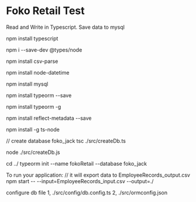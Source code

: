 # Foko Retail Test

Read and Write in Typescript.
Save data to mysql


npm install typescript

npm i --save-dev @types/node

npm install csv-parse

npm install node-datetime

npm install mysql

npm install typeorm --save

npm install typeorm -g

npm install reflect-metadata --save

npm install -g ts-node

// create database foko_jack
tsc ./src/createDb.ts

node ./src/createDb.js

cd ../
typeorm init --name fokoRetail --database foko_jack


To run your application:
// it will export data to EmployeeRecords_output.csv
npm start -- --input=EmployeeRecords_input.csv --output=./

configure db file
1, ./src/config/db.config.ts
2, ./src/ormconfig.json

